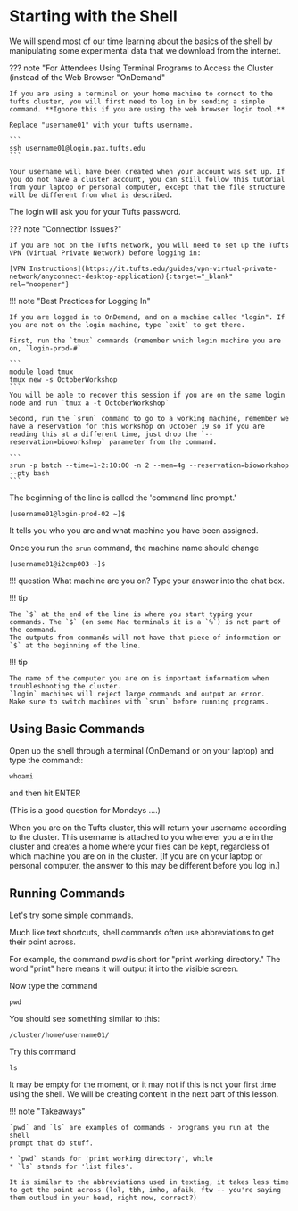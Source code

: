 # Starting with the Shell

We will spend most of our time learning about the basics of the shell by manipulating some experimental data that we download from the internet.

??? note "For Attendees Using Terminal Programs to Access the Cluster (instead of the Web Browser "OnDemand"

    If you are using a terminal on your home machine to connect to the tufts cluster, you will first need to log in by sending a simple command. **Ignore this if you are using the web browser login tool.**

    Replace "username01" with your tufts username.

    ```
    ssh username01@login.pax.tufts.edu
    ```

    Your username will have been created when your account was set up. If you do not have a cluster account, you can still follow this tutorial from your laptop or personal computer, except that the file structure will be different from what is described.

The login will ask you for your Tufts password.

??? note "Connection Issues?"

    If you are not on the Tufts network, you will need to set up the Tufts VPN (Virtual Private Network) before logging in:

    [VPN Instructions](https://it.tufts.edu/guides/vpn-virtual-private-network/anyconnect-desktop-application){:target="_blank" rel="noopener"}



!!! note "Best Practices for Logging In"

    If you are logged in to OnDemand, and on a machine called "login". If you are not on the login machine, type `exit` to get there.
    
    First, run the `tmux` commands (remember which login machine you are on, `login-prod-#`
    
    ```
    module load tmux
    tmux new -s OctoberWorkshop
    ```
    You will be able to recover this session if you are on the same login node and run `tmux a -t OctoberWorkshop`
    
    Second, run the `srun` command to go to a working machine, remember we have a reservation for this workshop on October 19 so if you are reading this at a different time, just drop the `--reservation=bioworkshop` parameter from the command.
    
    ```
    srun -p batch --time=1-2:10:00 -n 2 --mem=4g --reservation=bioworkshop --pty bash
    ```
The beginning of the line is called the 'command line prompt.'

```
[username01@login-prod-02 ~]$
```
It tells you who you are and what machine you have been assigned.

Once you run the `srun` command, the machine name should change

```
[username01@i2cmp003 ~]$
```

!!! question
    What machine are you on? Type your answer into the chat box.


!!! tip

    The `$` at the end of the line is where you start typing your commands. The `$` (on some Mac terminals it is a `%`) is not part of the command.
    The outputs from commands will not have that piece of information or `$` at the beginning of the line.


!!! tip

    The name of the computer you are on is important informatiom when troubleshooting the cluster. 
    `login` machines will reject large commands and output an error. 
    Make sure to switch machines with `srun` before running programs. 


## Using Basic Commands

Open up the shell through a terminal (OnDemand or on your laptop) and type the command::

```
whoami
```

and then hit ENTER 

(This is a good question for Mondays ....)

When you are on the Tufts cluster, this will return your username according to the cluster. This username is attached to you wherever you are in the cluster and creates a home where your files can be kept, regardless of which machine you are on in the cluster. [If you are on your laptop or personal computer, the answer to this may be different before you log in.]


## Running Commands

Let's try some simple commands.

Much like text shortcuts, shell commands often use abbreviations to get their point across.

For example, the command *pwd* is short for "print working directory." The word "print" here means it will output it into the visible screen.

Now type the command

```
pwd
```

You should see something similar to this:

```
/cluster/home/username01/
```

Try this command

```
ls
```

It may be empty for the moment, or it may not if this is not your first time using the shell. We will be creating content in the next part of this lesson.


!!! note "Takeaways"


    `pwd` and `ls` are examples of commands - programs you run at the shell
    prompt that do stuff. 

    * `pwd` stands for 'print working directory', while
    * `ls` stands for 'list files'. 

    It is similar to the abbreviations used in texting, it takes less time to get the point across (lol, tbh, imho, afaik, ftw -- you're saying them outloud in your head, right now, correct?)
